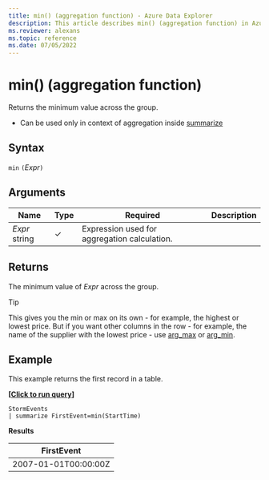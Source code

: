 ```yaml
---
title: min() (aggregation function) - Azure Data Explorer
description: This article describes min() (aggregation function) in Azure Data Explorer.
ms.reviewer: alexans
ms.topic: reference
ms.date: 07/05/2022
---
```

# min() (aggregation function)

Returns the minimum value across the group.

* Can be used only in context of aggregation inside [summarize](summarizeoperator.md)

## Syntax

`min` `(`*Expr*`)`

## Arguments

| Name | Type | Required | Description |
|--|--|--|--|
| *Expr*  string | &check; | Expression used for aggregation calculation. |

## Returns

The minimum value of *Expr* across the group.

> [!TIP]
> This gives you the min or max on its own - for example, the highest or lowest price.
> But if you want other columns in the row - for example, the name of the supplier with the lowest
> price - use [arg_max](arg-max-aggfunction.md) or [arg_min](arg-min-aggfunction.md).

## Example

This example returns the first record in a table.

**\[**[**Click to run query**](https://dataexplorer.azure.com/clusters/help/databases/Samples?query=H4sIAAAAAAAAAwsuyS/KdS1LzSsp5qpRKC7NzU0syqxKVXDLLCouAYvb5mbmaQSXJBaVhGTmpmoCAMaAOl8xAAAA)**\]**

```kusto
StormEvents
| summarize FirstEvent=min(StartTime)
```

**Results**

| FirstEvent |
|--|
| 2007-01-01T00:00:00Z |
